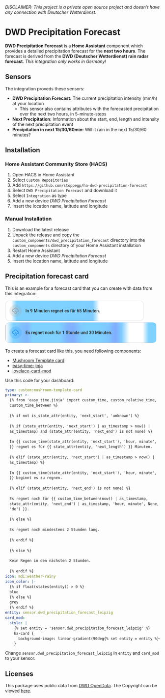 _DISCLAIMER: This project is a private open source project and doesn't have any connection with Deutscher Wetterdienst._

# DWD Precipitation Forecast

**DWD Precipitation Forecast** is a **Home Assistant** component which provides a detailed precipitation forecast for the **next two hours**.
The forecast is derived from the **DWD (Deutscher Wetterdienst) rain radar forecast**. _This integration only works in Germany!_

## Sensors

The integration proveds these sensors:

* **DWD Precipitation Forecast:** The current precipitation intensity (mm/h) at your location
  * This sensor also contains attributes with the forecasted precipitation over the next two hours, in 5-minute-steps 
* **Next Precipitation:** Information about the start, end, length and intensity of the next precipitation event
* **Precipitation in next 15/30/60min:** Will it rain in the next 15/30/60 minutes?

## Installation

### Home Assistant Community Store (HACS)

1. Open HACS in Home Assistant
2. Select `Custom Repositories`
3. Add `https://github.com/stoppegp/ha-dwd-precipitation-forecast`
4. Select `DWD Precipitation Forecast` and download it
5. Select `Integration` as type
6. Add a new device _DWD Precipitation Forecast_
7. Insert the location name, latitude and longitude

### Manual Installation

1. Download the latest release
2. Unpack the release and copy the `custom_components/dwd_precipitation_forecast` directory into  the `custom_components` directory of your Home Assistant installation
3. Restart Home Assistant
4. Add a new device _DWD Precipitation Forecast_
5. Insert the location name, latitude and longitude

## Precipitation forecast card

This is an example for a forecast card that you can create with data from this integration:

![Precipitation forecast card](precipitation_forecast_card.png)
![Precipitation forecast card](precipitation_forecast_card2.png)

To create a forecast card like this, you need following components:

* [Mushroom Template card](https://github.com/piitaya/lovelace-mushroom)
* [easy-time-jinja](https://github.com/Petro31/easy-time-jinja)
* [lovelace-card-mod](https://github.com/thomasloven/lovelace-card-mod)

Use this code for your dashboard:

```yaml
type: custom:mushroom-template-card
primary: >-
  {% from 'easy_time.jinja' import custom_time, custom_relative_time,
  custom_time_between %}

  {% if not is_state_attr(entity, 'next_start', 'unknown') %}

  {% if (state_attr(entity, 'next_start') | as_timestamp > now() |
  as_timestamp) and (state_attr(entity, 'next_end') is not none) %}

  In {{ custom_time(state_attr(entity, 'next_start'), 'hour, minute', 'de')
  }} regnet es für {{ state_attr(entity, 'next_length') }} Minuten.

  {% elif (state_attr(entity, 'next_start') | as_timestamp > now() |
  as_timestamp) %}

  In {{ custom_time(state_attr(entity, 'next_start'), 'hour, minute', 'de')
  }} beginnt es zu regnen.

  {% elif (state_attr(entity, 'next_end') is not none) %}

  Es regnet noch für {{ custom_time_between(now() | as_timestamp,
  state_attr(entity, 'next_end') | as_timestamp, 'hour, minute', None, None,
  'de') }}.

  {% else %}

  Es regnet noch mindestens 2 Stunden lang.

  {% endif %}

  {% else %}

  Kein Regen in den nächsten 2 Stunden.

  {% endif %}
icon: mdi:weather-rainy
icon_color: |-
  {% if float(states(entity)) > 0 %}
  blue
  {% else %}
  grey
  {% endif %}
entity: sensor.dwd_precipitation_forecast_leipzig
card_mod:
  style: |
    {% set entity = 'sensor.dwd_precipitation_forecast_leipzig' %}
    ha-card {
      background-image: linear-gradient(90deg{% set entity = entity %}{% set duration = state_attr(entity, 'forecast').keys() | last | as_timestamp - now() | as_timestamp %}{% set hue_min = 200 %}{% set hue_max = 300 %}{% set prec_max = 20 %}{% for x, y in state_attr(entity, 'forecast').items() %}{% set pos = ((x | as_timestamp - (now() | as_timestamp))/duration*100) | round %}{% set hsl_h = (y/prec_max*(hue_max-hue_min)+hue_min)|round %}{% set hsl_l = 50 if y > 0 else 100 %}{% set hsl_alpha = 0.5 if y > 0 else 0 %}{% if pos >= -4 %}, hsla({{hsl_h}}, 100%, {{hsl_l}}%, {{hsl_alpha}}) {{ max(pos,0) }}%{% endif %}{% endfor %});
    }
```
Change `sensor.dwd_precipitation_forecast_leipzig` in `entity` and `card_mod` to your sensor.

## Licenses

This package uses public data from [DWD OpenData](https://www.dwd.de/DE/leistungen/opendata/opendata.html). The Copyright can be viewed [here](https://www.dwd.de/DE/service/rechtliche_hinweise/rechtliche_hinweise.html).
